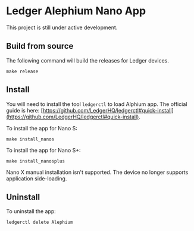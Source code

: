 # Ledger Alephium Nano App

This project is still under active development.

## Build from source

The following command will build the releases for Ledger devices.

```shell
make release
```

## Install

You will need to install the tool `ledgerctl` to load Alphium app. The official guide is here: [https://github.com/LedgerHQ/ledgerctl#quick-install](https://github.com/LedgerHQ/ledgerctl#quick-install).

To install the app for Nano S:

```
make install_nanos
```

To install the app for Nano S+:

```
make install_nanosplus
```

Nano X manual installation isn't supported. The device no longer supports application side-loading.

## Uninstall

To uninstall the app:
```
ledgerctl delete Alephium
```
